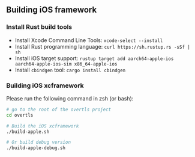## Building iOS framework

### Install **Rust** build tools
- Install Xcode Command Line Tools: `xcode-select --install`
- Install Rust programming language: `curl https://sh.rustup.rs -sSf | sh`
- Install iOS target support: `rustup target add aarch64-apple-ios aarch64-apple-ios-sim x86_64-apple-ios`
- Install `cbindgen` tool: `cargo install cbindgen`

### Building iOS xcframework
Please run the following command in zsh (or bash):
```bash
# go to the root of the overtls project
cd overtls

# Build the iOS xcframework
./build-apple.sh

# Or build debug version
./build-apple-debug.sh

```
